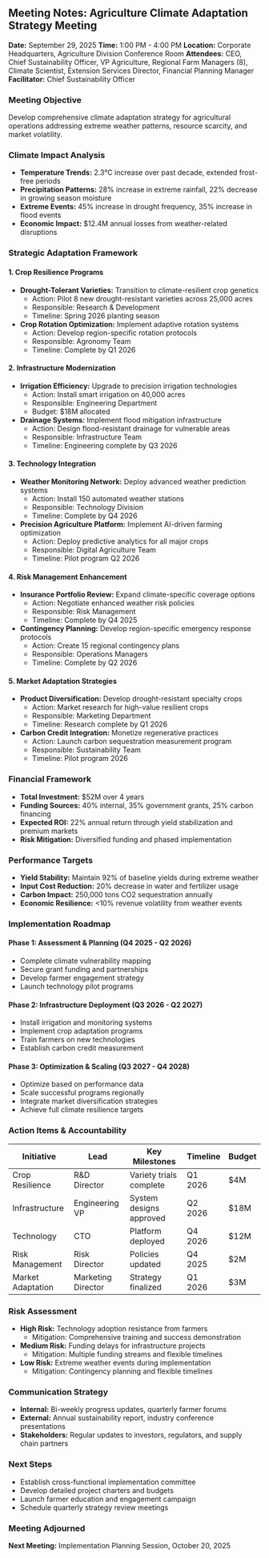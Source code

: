 ## Meeting Notes: Agriculture Climate Adaptation Strategy Meeting

**Date:** September 29, 2025
**Time:** 1:00 PM - 4:00 PM
**Location:** Corporate Headquarters, Agriculture Division Conference Room
**Attendees:** CEO, Chief Sustainability Officer, VP Agriculture, Regional Farm Managers (8), Climate Scientist, Extension Services Director, Financial Planning Manager
**Facilitator:** Chief Sustainability Officer

### Meeting Objective
Develop comprehensive climate adaptation strategy for agricultural operations addressing extreme weather patterns, resource scarcity, and market volatility.

### Climate Impact Analysis
- **Temperature Trends:** 2.3°C increase over past decade, extended frost-free periods
- **Precipitation Patterns:** 28% increase in extreme rainfall, 22% decrease in growing season moisture
- **Extreme Events:** 45% increase in drought frequency, 35% increase in flood events
- **Economic Impact:** $12.4M annual losses from weather-related disruptions

### Strategic Adaptation Framework

#### 1. Crop Resilience Programs
- **Drought-Tolerant Varieties:** Transition to climate-resilient crop genetics
  - Action: Pilot 8 new drought-resistant varieties across 25,000 acres
  - Responsible: Research & Development
  - Timeline: Spring 2026 planting season
- **Crop Rotation Optimization:** Implement adaptive rotation systems
  - Action: Develop region-specific rotation protocols
  - Responsible: Agronomy Team
  - Timeline: Complete by Q1 2026

#### 2. Infrastructure Modernization
- **Irrigation Efficiency:** Upgrade to precision irrigation technologies
  - Action: Install smart irrigation on 40,000 acres
  - Responsible: Engineering Department
  - Budget: $18M allocated
- **Drainage Systems:** Implement flood mitigation infrastructure
  - Action: Design flood-resistant drainage for vulnerable areas
  - Responsible: Infrastructure Team
  - Timeline: Engineering complete by Q3 2026

#### 3. Technology Integration
- **Weather Monitoring Network:** Deploy advanced weather prediction systems
  - Action: Install 150 automated weather stations
  - Responsible: Technology Division
  - Timeline: Complete by Q4 2026
- **Precision Agriculture Platform:** Implement AI-driven farming optimization
  - Action: Deploy predictive analytics for all major crops
  - Responsible: Digital Agriculture Team
  - Timeline: Pilot program Q2 2026

#### 4. Risk Management Enhancement
- **Insurance Portfolio Review:** Expand climate-specific coverage options
  - Action: Negotiate enhanced weather risk policies
  - Responsible: Risk Management
  - Timeline: Complete by Q4 2025
- **Contingency Planning:** Develop region-specific emergency response protocols
  - Action: Create 15 regional contingency plans
  - Responsible: Operations Managers
  - Timeline: Complete by Q2 2026

#### 5. Market Adaptation Strategies
- **Product Diversification:** Develop drought-resistant specialty crops
  - Action: Market research for high-value resilient crops
  - Responsible: Marketing Department
  - Timeline: Research complete by Q1 2026
- **Carbon Credit Integration:** Monetize regenerative practices
  - Action: Launch carbon sequestration measurement program
  - Responsible: Sustainability Team
  - Timeline: Pilot program 2026

### Financial Framework
- **Total Investment:** $52M over 4 years
- **Funding Sources:** 40% internal, 35% government grants, 25% carbon financing
- **Expected ROI:** 22% annual return through yield stabilization and premium markets
- **Risk Mitigation:** Diversified funding and phased implementation

### Performance Targets
- **Yield Stability:** Maintain 92% of baseline yields during extreme weather
- **Input Cost Reduction:** 20% decrease in water and fertilizer usage
- **Carbon Impact:** 250,000 tons CO2 sequestration annually
- **Economic Resilience:** <10% revenue volatility from weather events

### Implementation Roadmap

#### Phase 1: Assessment & Planning (Q4 2025 - Q2 2026)
- Complete climate vulnerability mapping
- Secure grant funding and partnerships
- Develop farmer engagement strategy
- Launch technology pilot programs

#### Phase 2: Infrastructure Deployment (Q3 2026 - Q2 2027)
- Install irrigation and monitoring systems
- Implement crop adaptation programs
- Train farmers on new technologies
- Establish carbon credit measurement

#### Phase 3: Optimization & Scaling (Q3 2027 - Q4 2028)
- Optimize based on performance data
- Scale successful programs regionally
- Integrate market diversification strategies
- Achieve full climate resilience targets

### Action Items & Accountability

| Initiative | Lead | Key Milestones | Timeline | Budget |
|------------|------|----------------|----------|--------|
| Crop Resilience | R&D Director | Variety trials complete | Q1 2026 | $4M |
| Infrastructure | Engineering VP | System designs approved | Q2 2026 | $18M |
| Technology | CTO | Platform deployed | Q4 2026 | $12M |
| Risk Management | Risk Director | Policies updated | Q4 2025 | $2M |
| Market Adaptation | Marketing Director | Strategy finalized | Q1 2026 | $3M |

### Risk Assessment
- **High Risk:** Technology adoption resistance from farmers
  - Mitigation: Comprehensive training and success demonstration
- **Medium Risk:** Funding delays for infrastructure projects
  - Mitigation: Multiple funding streams and flexible timelines
- **Low Risk:** Extreme weather events during implementation
  - Mitigation: Contingency planning and flexible timelines

### Communication Strategy
- **Internal:** Bi-weekly progress updates, quarterly farmer forums
- **External:** Annual sustainability report, industry conference presentations
- **Stakeholders:** Regular updates to investors, regulators, and supply chain partners

### Next Steps
- Establish cross-functional implementation committee
- Develop detailed project charters and budgets
- Launch farmer education and engagement campaign
- Schedule quarterly strategy review meetings

### Meeting Adjourned
**Next Meeting:** Implementation Planning Session, October 20, 2025
